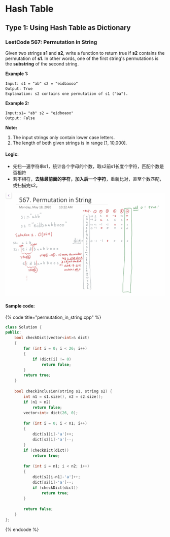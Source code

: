 # Hash Table

## Type 1: Using Hash Table as Dictionary

### LeetCode 567: Permutation in String

Given two strings **s1** and **s2**, write a function to return true if **s2** contains the permutation of **s1**. In other words, one of the first string's permutations is the **substring** of the second string.

**Example 1:**

```text
Input: s1 = "ab" s2 = "eidbaooo"
Output: True
Explanation: s2 contains one permutation of s1 ("ba").
```

**Example 2:**

```text
Input:s1= "ab" s2 = "eidboaoo"
Output: False
```

**Note:**

1. The input strings only contain lower case letters.
2. The length of both given strings is in range \[1, 10,000\].

#### Logic:

* 先扫一遍字符串s1，统计各个字母的个数，取s2前s1长度个字符，匹配个数是否相符
* 若不相符，**去除最前面的字符，加入后一个字符**，重新比对，直至个数匹配，或扫描完s2。

![](.gitbook/assets/permutation_in_string%20%281%29.jpg)

#### Sample code:

{% code title="permutation\_in\_string.cpp" %}
```cpp
class Solution {
public:
    bool checkDict(vector<int>& dict)
    {
        for (int i = 0; i < 26; i++)
        {
            if (dict[i] != 0)
                return false;
        }
        return true;
    }

    bool checkInclusion(string s1, string s2) {
        int n1 = s1.size(), n2 = s2.size();
        if (n1 > n2)
            return false;
        vector<int> dict(26, 0);
        
        for (int i = 0; i < n1; i++)
        {
            dict[s1[i]-'a']++;
            dict[s2[i]-'a']--;
        }
        if (checkDict(dict))
            return true;
        
        for (int i = n1; i < n2; i++)
        {
            dict[s2[i-n1]-'a']++;
            dict[s2[i]-'a']--;
            if (checkDict(dict))
                return true;
        }
        
        return false;
    }
};
```
{% endcode %}



